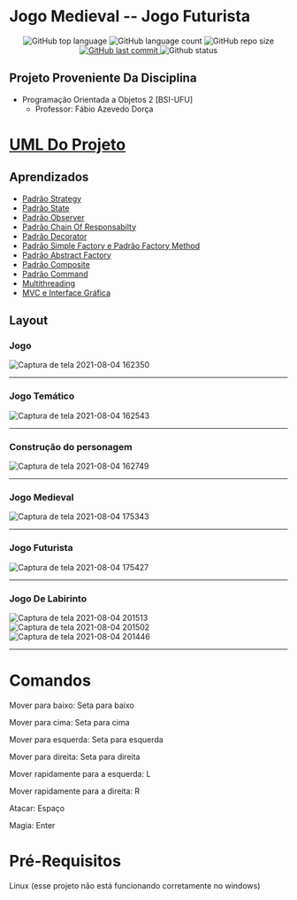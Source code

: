 # Jogo Medieval -- Jogo Futurista

<p align="center">
  
 <img alt="GitHub top language" src="https://img.shields.io/github/languages/top/EullerHenrique/JOGO_MEDIEVAL-JOGO_FUTURISTA">
  
 <img alt="GitHub language count" src="https://img.shields.io/github/languages/count/EullerHenrique/JOGO_MEDIEVAL-JOGO_FUTURISTA">
  
 <img alt="GitHub repo size" src="https://img.shields.io/github/repo-size/EullerHenrique/JOGO_MEDIEVAL-JOGO_FUTURISTA">

 <a href="https://github.com/EullerHenrique/Peixe_Urbano/commits/master">
    <img alt="GitHub last commit" src="https://img.shields.io/github/last-commit/EullerHenrique/JOGO_MEDIEVAL-JOGO_FUTURISTA">
 </a>
  
 <img alt="Github status" src="http://img.shields.io/static/v1?label=status&message=concluded&color=GREEN&style=plastic"/>
 
</p>


## Projeto Proveniente Da Disciplina

- Programação Orientada a Objetos 2 [BSI-UFU]
  - Professor: Fábio Azevedo Dorça
 
# [UML Do Projeto](https://github.com/EullerHenrique/JOGO_MEDIEVAL-JOGO_FUTURISTA/blob/master/UML.pdf)

## Aprendizados 

- [Padrão Strategy](https://github.com/EullerHenrique/Trabalho_De_POO2/blob/master/enunciados/Pratica01-Padrao-Strategy.pdf)
- [Padrão State](https://github.com/EullerHenrique/Trabalho_De_POO2/blob/master/enunciados/Pratica02-Padrao-State.pdf)
- [Padrão Observer](https://github.com/EullerHenrique/Trabalho_De_POO2/blob/master/enunciados/Pratica03-Padrao-Observer.pdf)
- [Padrão Chain Of Responsabilty](https://github.com/EullerHenrique/Trabalho_De_POO2/blob/master/enunciados/Pratica04-Padrao-Chain-of-Responsability.pdf)
- [Padrão Decorator](https://github.com/EullerHenrique/Trabalho_De_POO2/blob/master/enunciados/Pratica05-Padrao-Decorator.pdf)
- [Padrão Simple Factory e Padrão Factory Method](https://github.com/EullerHenrique/Trabalho_De_POO2/blob/master/enunciados/Pratica06-Padrao-Simple-Factory-FactoryMethod.pdf)
- [Padrão Abstract Factory](https://github.com/EullerHenrique/Trabalho_De_POO2/blob/master/enunciados/Pratica07-Padrao-Abstract-Factory.pdf)
- [Padrão Composite](https://github.com/EullerHenrique/Trabalho_De_POO2/blob/master/enunciados/Pratica08-Padrao-Composite.pdf)
- [Padrão Command](https://github.com/EullerHenrique/Trabalho_De_POO2/blob/master/enunciados/Pratica09-Padrao-Command.pdf)
- [Multithreading](https://github.com/EullerHenrique/Trabalho_De_POO2/blob/master/enunciados/Pratica10-PARTE01-Multithreading.pdf)
- [MVC e Interface Gráfica](https://github.com/EullerHenrique/Trabalho_De_POO2/blob/master/enunciados/Pratica10-PARTE02-MVC-InterfaceGrafica.pdf)

## Layout

### Jogo

![Captura de tela 2021-08-04 162350](https://user-images.githubusercontent.com/48317736/128242514-038ee61a-1e72-4400-ad99-e2099ffc26f9.png)

---

### Jogo Temático

![Captura de tela 2021-08-04 162543](https://user-images.githubusercontent.com/48317736/128242833-488e2fe3-ef24-4764-a935-fcb5abaa6aec.png)

---

### Construção do personagem

![Captura de tela 2021-08-04 162749](https://user-images.githubusercontent.com/48317736/128242989-c6dc0910-ba16-4ed5-8103-dc741acc0d71.png)

---

### Jogo Medieval

![Captura de tela 2021-08-04 175343](https://user-images.githubusercontent.com/48317736/128253580-14a75e96-0ee4-46a0-9a94-c64a82328b51.png)

---

### Jogo Futurista

![Captura de tela 2021-08-04 175427](https://user-images.githubusercontent.com/48317736/128253645-ba1bef05-2927-4052-959e-ea1747623714.png)

---

### Jogo De Labirinto

![Captura de tela 2021-08-04 201513](https://user-images.githubusercontent.com/48317736/128267481-7113720f-41c2-4b95-ad7e-8f8173692b47.png)
![Captura de tela 2021-08-04 201502](https://user-images.githubusercontent.com/48317736/128267487-024b6281-33b6-4057-8b03-fea099bf440f.png)
![Captura de tela 2021-08-04 201446](https://user-images.githubusercontent.com/48317736/128267492-925f8909-8aec-43e6-b0d0-5d395ebb513b.png)
 
 ---
 
# Comandos

Mover para baixo: Seta para baixo

Mover para cima: Seta para cima

Mover para esquerda: Seta para esquerda

Mover para direita: Seta para direita

Mover rapidamente para a esquerda: L

Mover rapidamente para a direita: R

Atacar: Espaço

Magia: Enter


# Pré-Requisitos 
  
  Linux (esse projeto não está funcionando corretamente no windows)
  

